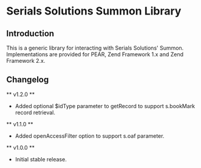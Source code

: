 Serials Solutions Summon Library
================================

Introduction
------------
This is a generic library for interacting with Serials Solutions' Summon.
Implementations are provided for PEAR, Zend Framework 1.x and Zend
Framework 2.x.

Changelog
---------
** v1.2.0 **
* Added optional $idType parameter to getRecord to support s.bookMark record retrieval.

** v1.1.0 **
* Added openAccessFilter option to support s.oaf parameter.

** v1.0.0 **
* Initial stable release.